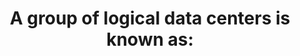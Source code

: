 ---
layout: answer
title: "A group of logical data centers is known as:"
blurb: "A group of logical data centers is how AWS defines an Availability Zone in their documentation. Take a look at the AWS docs for more information on"
quid: 131
---